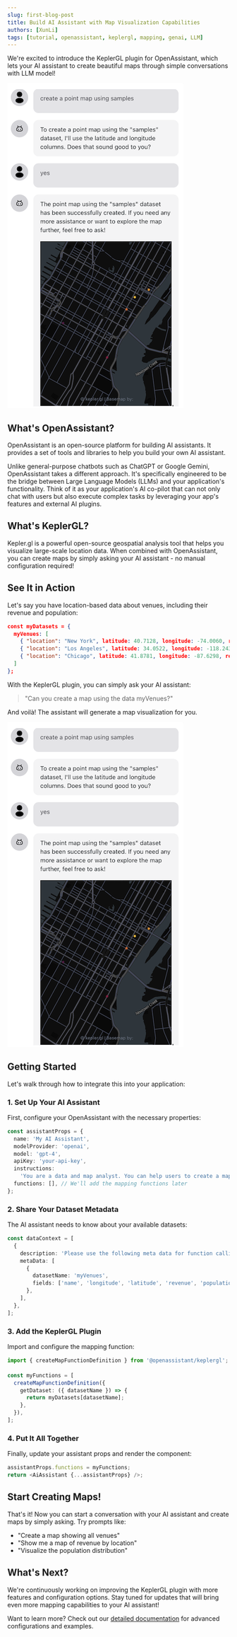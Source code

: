 ```yaml
---
slug: first-blog-post
title: Build AI Assistant with Map Visualization Capabilities
authors: [XunLi]
tags: [tutorial, openassistant, keplergl, mapping, genai, LLM]
---
```


We're excited to introduce the KeplerGL plugin for OpenAssistant, which lets your AI assistant to create beautiful maps through simple conversations with LLM model!

![KeplerGL Map](./images/keplerPlugin-1.png)

<!--truncate-->

## What's OpenAssistant?

OpenAssistant is an open-source platform for building AI assistants. It provides a set of tools and libraries to help you build your own AI assistant.

Unlike general-purpose chatbots such as ChatGPT or Google Gemini, OpenAssistant takes a different approach. It's specifically engineered to be the bridge between Large Language Models (LLMs) and your application's functionality. Think of it as your application's AI co-pilot that can not only chat with users but also execute complex tasks by leveraging your app's features and external AI plugins.

## What's KeplerGL?

Kepler.gl is a powerful open-source geospatial analysis tool that helps you visualize large-scale location data. When combined with OpenAssistant, you can create maps by simply asking your AI assistant - no manual configuration required!

## See It in Action

Let's say you have location-based data about venues, including their revenue and population:

```json
const myDatasets = {
  myVenues: [
    { "location": "New York", latitude: 40.7128, longitude: -74.0060, revenue: 100000, population: 8000000 },
    { "location": "Los Angeles", latitude: 34.0522, longitude: -118.2437, revenue: 150000, population: 4000000 },
    { "location": "Chicago", latitude: 41.8781, longitude: -87.6298, revenue: 120000, population: 2700000 }
  ]
};
```

With the KeplerGL plugin, you can simply ask your AI assistant:

> "Can you create a map using the data myVenues?"

And voilà! The assistant will generate a map visualization for you.

![KeplerGL Map](./images/keplerPlugin-1.png)

## Getting Started

Let's walk through how to integrate this into your application:

### 1. Set Up Your AI Assistant

First, configure your OpenAssistant with the necessary properties:

```typescript
const assistantProps = {
  name: 'My AI Assistant',
  modelProvider: 'openai',
  model: 'gpt-4',
  apiKey: 'your-api-key',
  instructions:
    'You are a data and map analyst. You can help users to create a map from a dataset.',
  functions: [], // We'll add the mapping functions later
};
```

### 2. Share Your Dataset Metadata

The AI assistant needs to know about your available datasets:

```typescript
const dataContext = [
  {
    description: 'Please use the following meta data for function callings.',
    metaData: [
      {
        datasetName: 'myVenues',
        fields: ['name', 'longitude', 'latitude', 'revenue', 'population'],
      },
    ],
  },
];
```

### 3. Add the KeplerGL Plugin

Import and configure the mapping function:

```typescript
import { createMapFunctionDefinition } from '@openassistant/keplergl';

const myFunctions = [
  createMapFunctionDefinition({
    getDataset: ({ datasetName }) => {
      return myDatasets[datasetName];
    },
  }),
];
```

### 4. Put It All Together

Finally, update your assistant props and render the component:

```typescript
assistantProps.functions = myFunctions;
return <AiAssistant {...assistantProps} />;
```

## Start Creating Maps!

That's it! Now you can start a conversation with your AI assistant and create maps by simply asking. Try prompts like:

- "Create a map showing all venues"
- "Show me a map of revenue by location"
- "Visualize the population distribution"

## What's Next?

We're continuously working on improving the KeplerGL plugin with more features and configuration options. Stay tuned for updates that will bring even more mapping capabilities to your AI assistant!

Want to learn more? Check out our [detailed documentation](/docs/tutorial-extras/keplergl-plugin) for advanced configurations and examples.
